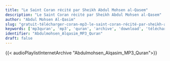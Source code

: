 ```yaml
---
title: "Le Saint Coran récité par Sheikh Abdul Mohsen al-Qasem"
description: "Le Saint Coran récité par Sheikh Abdul Mohsen al-Qasem"
author: "Abdul Mohsen Al-Qasim"
slug: "gratuit-télécharger-coran-mp3-le-saint-coran-récité-par-sheikh-abdul-mohsen-al-qasem"
keywords: ['mp3quran', 'mp3', 'quran', 'archive', 'download', 'télécharger', 'coran', 'islam', 'Abdulmohsen', 'Alqasim', 'abdalmuhsin', 'alkasim', 'abd', 'almuhsen', 'alqassim', 'almouhsin', 'alkassim', 'almouhsen', 'alqassem', 'alkassem', 'al-qasim', 'al-qasem', 'al-kasim', 'al-kasem', 'عبد', 'المحسن', 'القاسم', 'قرآن', 'مصحف', 'مرتل', 'مجود', 'القرآن', 'الكريم', 'المصحف', 'المرتل', 'المجود', 'إسلام', 'تحميل']
identifier: "Abdulmohsen_Alqasim_MP3_Quran"
draft: false
---
```


{{< audioPlaylistInternetArchive "Abdulmohsen_Alqasim_MP3_Quran">}}
